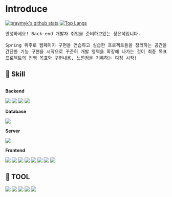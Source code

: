 Introduce
=============
[![praymyk's github stats](https://github-readme-stats.vercel.app/api?username=praymyk)](https://github.com/anuraghazra/github-readme-stats)
[![Top Langs](https://github-readme-stats.vercel.app/api/top-langs/?username=praymyk&layout=compact)](https://github.com/praymyk/github-readme-stats)
<pre>
안녕하세요! Back-end 개발자 취업을 준비하고있는 정윤석입니다. <br>
Spring 위주로 웹페이지 구현을 연습하고 실습한 프로젝트들을 정리하는 공간을 마련했습니다.
간단한 기능 구현을 시작으로 꾸준히 개발 영역을 확장해 나가는 것이 최종 목표이며
프로젝트의 진행 목표와 구현내용, 느낀점을 기록하는 여정 시작!
</pre>

## 🔨 Skill
<div style="display:flex; flex-direction:column; align-items:flex-start;">
    <!-- Backend -->
    <p><strong>Backend</strong></p>
    <div>
        <img src="https://img.shields.io/badge/Java-007396?style=for-the-badge&logo=Java&logoColor=white"> 
        <img src="https://img.shields.io/badge/spring-6DB33F?style=for-the-badge&logo=spring&logoColor=white"> 
        <img src="https://img.shields.io/badge/springboot-6DB33F?style=for-the-badge&logo=springboot&logoColor=white"> 
        <img src="https://img.shields.io/badge/MyBatis-000000?style=for-the-badge&logo=MyBatis&logoColor=white"> 
    </div>
    <!-- Database -->
    <p><strong>Database</strong></p>
    <div>
        <img src="https://img.shields.io/badge/oracle-F80000?style=for-the-badge&logo=oracle&logoColor=white"> 
    </div>
    <!-- Server -->
    <p><strong>Server</strong></p>
    <div>
        <img src="https://img.shields.io/badge/apachetomcat-F8DC75?style=for-the-badge&logo=apachetomcat&logoColor=black"> 
    </div>
    <!-- Frontend -->
    <p><strong>Frontend</strong></p>
    <div>
        <img src="https://img.shields.io/badge/Jsp-e76f00?style=for-the-badge&logo=Jsp&logoColor=white"> 
        <img src="https://img.shields.io/badge/Mustache-606060?style=for-the-badge&logo=Mustache&logoColor=white"> 
        <img src="https://img.shields.io/badge/html5-E34F26?style=for-the-badge&logo=html5&logoColor=white"> 
        <img src="https://img.shields.io/badge/css-1572B6?style=for-the-badge&logo=css3&logoColor=white"> 
        <img src="https://img.shields.io/badge/javascript-F7DF1E?style=for-the-badge&logo=javascript&logoColor=black"> 
        <img src="https://img.shields.io/badge/jquery-0769AD?style=for-the-badge&logo=jquery&logoColor=white"> 
        <img src="https://img.shields.io/badge/Ajax-2c83b9?style=for-the-badge&logo=Ajax&logoColor=white"> 
        <img src="https://img.shields.io/badge/bootstrap-7952B3?style=for-the-badge&logo=bootstrap&logoColor=white"> 
    </div>
</div>

## 🔨 TOOL
<div style="display:flex; flex-direction:column; align-items:flex-start;">
    <div>
        <img src="https://img.shields.io/badge/visualstudiocode-007ACC?style=for-the-badge&logo=visualstudiocode&logoColor=white"> 
        <img src="https://img.shields.io/badge/intellijidea-000000?style=for-the-badge&logo=intellijidea&logoColor=white"> 
        <img src="https://img.shields.io/badge/eclipseide-2C2255?style=for-the-badge&logo=eclipseide&logoColor=white"> 
        <img src="https://img.shields.io/badge/github-181717?style=for-the-badge&logo=github&logoColor=white">
        <img src="https://img.shields.io/badge/slack-4A154B?style=for-the-badge&logo=slack&logoColor=white">
    </div>
</div>

